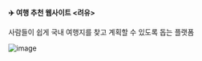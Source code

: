 **✈️ 여행 추천 웹사이트 <려유>**

사람들이 쉽게 국내 여행지를 찾고 계획할 수 있도록 돕는 플랫폼

![image](https://github.com/user-attachments/assets/b717f4e2-de87-4154-9b05-ee6356cffea8)
